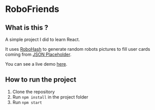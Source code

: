 # RoboFriends

## What is this ?

A simple project I did to learn React.

It uses [RoboHash](https://robohash.org/) to generate random robots pictures to fill user cards coming from [JSON Placeholder](https://jsonplaceholder.typicode.com/).

You can see a live demo [here](https://francoiscordier.github.io/robofriends/).

## How to run the project

1. Clone the repository
2. Run `npm install` in the project folder
3. Run `npm start`
